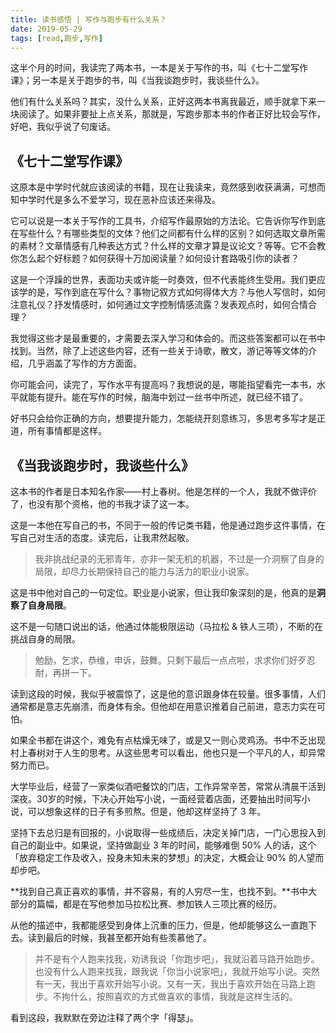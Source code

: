 ```yaml
---
title: 读书感悟 | 写作与跑步有什么关系？
date: 2019-05-29
tags: [read,跑步,写作]
---
```


这半个月的时间，我读完了两本书，一本是关于写作的书，叫《七十二堂写作课》；另一本是关于跑步的书，叫《当我谈跑步时，我谈些什么》。

他们有什么关系吗？其实，没什么关系，正好这两本书离我最近，顺手就拿下来一块阅读了。如果非要扯上点关系，那就是，写跑步那本书的作者正好比较会写作，好吧，我似乎说了句废话。

## 《七十二堂写作课》
这原本是中学时代就应该阅读的书籍，现在让我读来，竟然感到收获满满，可想而知中学时代是多么不爱学习，现在恶补应该还来得及。

它可以说是一本关于写作的工具书，介绍写作最原始的方法论。它告诉你写作到底在写些什么？有哪些类型的文体？他们之间都有什么样的区别？如何选取文章所需的素材？文章情感有几种表达方式？什么样的文章才算是议论文？等等。它不会教你怎么起个好标题？如何获得十万加阅读量？如何设计套路吸引你的读者？

这是一个浮躁的世界，表面功夫或许能一时奏效，但不代表能终生受用。我们更应该学的是，写作到底在写什么？事物记叙方式如何得体大方？与他人写信时，如何注意礼仪？抒发情感时，如何通过文字控制情感流露？发表观点时，如何合情合理？

我觉得这些才是最重要的，才需要去深入学习和体会的。而这些答案都可以在书中找到。当然，除了上述这些内容，还有一些关于诗歌，散文，游记等等文体的介绍，几乎涵盖了写作的方方面面。

你可能会问，读完了，写作水平有提高吗？我想说的是，哪能指望看完一本书，水平就能有提升。能在写作的时候，脑海中划过一丝书中所述，就已经不错了。

好书只会给你正确的方向，想要提升能力，怎能绕开刻意练习，多思考多写才是正道，所有事情都是这样。

## 《当我谈跑步时，我谈些什么》
这本书的作者是日本知名作家——村上春树。他是怎样的一个人，我就不做评价了，也没有那个资格，他的书我才读了这一本。

这是一本他在写自己的书，不同于一般的传记类书籍，他是通过跑步这件事情，在写自己对生活的态度。读完后，让我肃然起敬。

> 我非挑战纪录的无邪青年，亦非一架无机的机器，不过是一介洞察了自身的局限，却尽力长期保持自己的能力与活力的职业小说家。  

这是书中他对自己的一句定位。职业是小说家，但让我印象深刻的是，他真的是**洞察了自身局限**。

这不是一句随口说出的话，他通过体能极限运动（马拉松 & 铁人三项），不断的在挑战自身的局限。

> 勉励，乞求，恭维，申诉，鼓舞。只剩下最后一点点啦，求求你们好歹忍耐，再拼一下。  

读到这段的时候，我似乎被震惊了，这是他的意识跟身体在较量。很多事情，人们通常都是意志先崩溃，而身体有余。但他却在用意识推着自己前进，意志力实在可怕。

如果全书都在讲这个，难免有点枯燥无味了，或是又一则心灵鸡汤。书中不乏出现村上春树对于人生的思考。从这些思考可以看出，他也只是一个平凡的人，却异常努力而已。

大学毕业后，经营了一家类似酒吧餐饮的门店，工作异常辛苦，常常从清晨干活到深夜。30岁的时候，下决心开始写小说，一面经营着店面，还要抽出时间写小说，可以想象这样的日子有多煎熬。但是，他却这样坚持了 3 年。

坚持下去总归是有回报的，小说取得一些成绩后，决定关掉门店，一门心思投入到自己的副业中。如果说，坚持做副业 3 年的时间，能够难倒 50% 人的话，这个「放弃稳定工作及收入，投身未知未来的梦想」的决定，大概会让 90% 的人望而却步吧。

**找到自己真正喜欢的事情，并不容易，有的人穷尽一生，也找不到。**书中大部分的篇幅，都是在写他参加马拉松比赛、参加铁人三项比赛的经历。

从他的描述中，我都能感受到身体上沉重的压力，但是，他却能够这么一直跑下去。读到最后的时候，我甚至都开始有些羡慕他了。

> 并不是有个人跑来找我，劝诱我说「你跑步吧」，我就沿着马路开始跑步。也没有什么人跑来找我，跟我说「你当小说家吧」，我就开始写小说。突然有一天，我出于喜欢开始写小说。又有一天，我出于喜欢开始在马路上跑步。不拘什么，按照喜欢的方式做喜欢的事情，我就是这样生活的。  

看到这段，我默默在旁边注释了两个字「得瑟」。